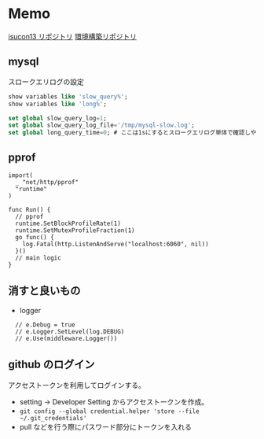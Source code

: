 # Memo

[isucon13 リポジトリ](https://github.com/isucon/isucon13)
[環境構築リポジトリ](https://github.com/matsuu/cloud-init-isucon/tree/main/isucon13)

## mysql

スロークエリログの設定

```sql
show variables like 'slow_query%';
show variables like 'long%';

set global slow_query_log=1;
set global slow_query_log_file='/tmp/mysql-slow.log';
set global long_query_time=0; # ここは1sにするとスロークエリログ単体で確認しやすい
```

## pprof

```golang
import(
  _ "net/http/pprof"
  "runtime"
)

func Run() {
  // pprof
  runtime.SetBlockProfileRate(1)
  runtime.SetMutexProfileFraction(1)
  go func() {
    log.Fatal(http.ListenAndServe("localhost:6060", nil))
  }()
  // main logic
}
```

## 消すと良いもの

- logger

```golang
  // e.Debug = true
  // e.Logger.SetLevel(log.DEBUG)
  // e.Use(middleware.Logger())
```

## github のログイン

アクセストークンを利用してログインする。

- setting -> Developer Setting からアクセストークンを作成。
- `git config --global credential.helper 'store --file ~/.git_credentials'`
- pull などを行う際にパスワード部分にトークンを入れる
